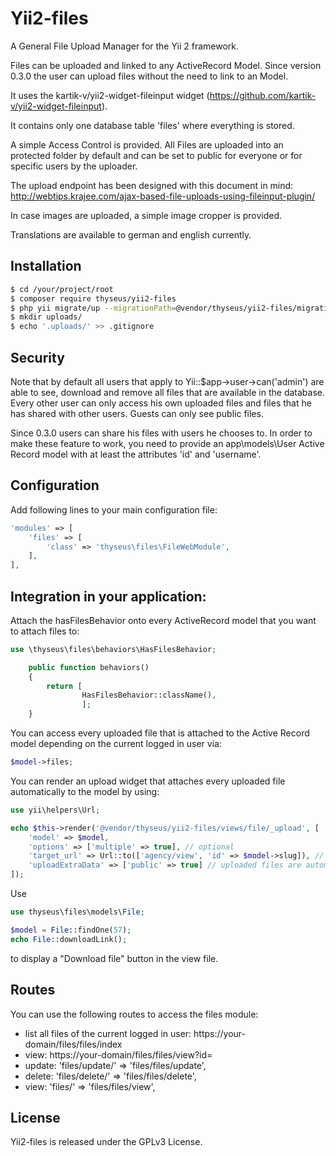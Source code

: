 # Yii2-files

A General File Upload Manager for the Yii 2 framework.

Files can be uploaded and linked to any ActiveRecord Model. Since version 0.3.0 the user
can upload files without the need to link to an Model.
 
It uses the kartik-v/yii2-widget-fileinput widget (https://github.com/kartik-v/yii2-widget-fileinput).

It contains only one database table 'files' where everything is stored.

A simple Access Control is provided. All Files are uploaded into an protected folder by default and can
be set to public for everyone or for specific users by the uploader.

The upload endpoint has been designed with this document in mind:
http://webtips.krajee.com/ajax-based-file-uploads-using-fileinput-plugin/

In case images are uploaded, a simple image cropper is provided.

Translations are available to german and english currently.

## Installation

```bash
$ cd /your/project/root
$ composer require thyseus/yii2-files
$ php yii migrate/up --migrationPath=@vendor/thyseus/yii2-files/migrations
$ mkdir uploads/
$ echo '.uploads/' >> .gitignore
```

## Security

Note that by default all users that apply to Yii::$app->user->can('admin') are able to see, download 
and remove all files that are available in the database. Every other user can only access his own 
uploaded files and files that he has shared with other users. Guests can only see public files.

Since 0.3.0 users can share his files with users he chooses to. In order to make these feature to
work, you need to provide an app\models\User Active Record model with at least the attributes 
'id' and 'username'.

## Configuration

Add following lines to your main configuration file:

```php
'modules' => [
    'files' => [
        'class' => 'thyseus\files\FileWebModule',
    ],
],
```

## Integration in your application:

Attach the hasFilesBehavior onto every ActiveRecord model that you want to attach files to:

```php
use \thyseus\files\behaviors\HasFilesBehavior;

    public function behaviors()
    {
        return [
                HasFilesBehavior::className(),
                ];
    }
```

You can access every uploaded file that is attached to the Active Record model depending on the current
logged in user via:

```php
$model->files;
```

You can render an upload widget that attaches every uploaded file automatically to the model by using:

```php
use yii\helpers\Url;

echo $this->render('@vendor/thyseus/yii2-files/views/file/_upload', [
    'model' => $model,
    'options' => ['multiple' => true], // optional
    'target_url' => Url::to(['agency/view', 'id' => $model->slug]), // optional
    'uploadExtraData' => ['public' => true] // uploaded files are automatically public (default is: protected). optional.
]);
```

Use
```php
use thyseus\files\models\File;

$model = File::findOne(57);
echo File::downloadLink();
```

to display a "Download file" button in the view file.

## Routes

You can use the following routes to access the files module:

* list all files of the current logged in user: https://your-domain/files/files/index
* view: https://your-domain/files/files/view?id=<id>
* update: 'files/update/<id>' => 'files/files/update',
* delete: 'files/delete/<id>' => 'files/files/delete',
* view: 'files/<id>' => 'files/files/view',

## License

Yii2-files is released under the GPLv3 License.

